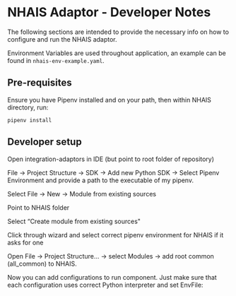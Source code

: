 # NHAIS Adaptor - Developer Notes
The following sections are intended to provide the necessary info on how to configure and run the NHAIS adaptor.

Environment Variables are used throughout application, an example can be found in `nhais-env-example.yaml`. 

## Pre-requisites

Ensure you have Pipenv installed and on your path, then within NHAIS directory, run:

`pipenv install`

## Developer setup 

Open integration-adaptors in IDE (but point to root folder of repository)

File → Project Structure → SDK → Add new Python SDK → Select Pipenv Environment and provide a path to the executable of my pipenv.

Select File → New → Module from existing sources

Point to NHAIS folder

Select “Create module from existing sources"

Click through wizard and select correct pipenv environment for NHAIS if it asks for one

Open File → Project Structure… → select Modules → add root common (all_common) to NHAIS. 

Now you can add configurations to run component. Just make sure that each configuration uses correct Python interpreter and set EnvFile:
